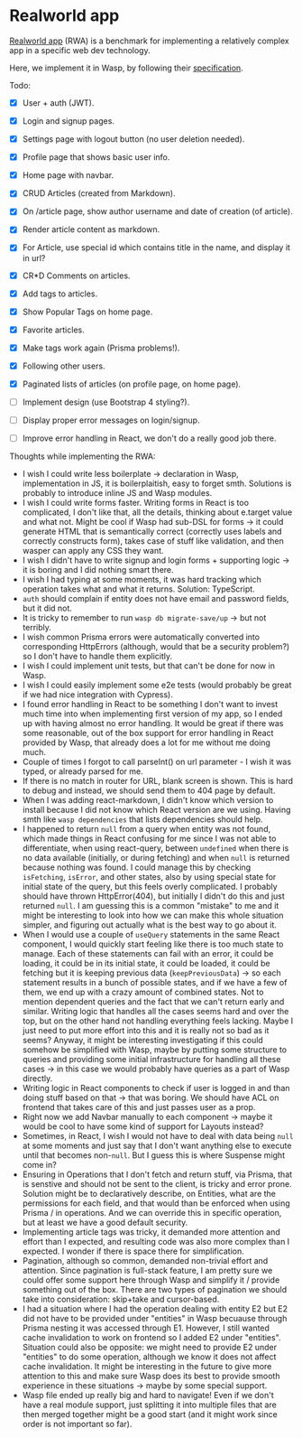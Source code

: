 Realworld app
=================

[Realworld app](https://github.com/gothinkster/realworld) (RWA) is a benchmark for implementing a relatively complex app in a specific web dev technology.

Here, we implement it in Wasp, by following their [specification](https://github.com/gothinkster/realworld/tree/master/spec).

Todo:
- [x] User + auth (JWT).
- [x] Login and signup pages.
- [x] Settings page with logout button (no user deletion needed).
- [x] Profile page that shows basic user info.
- [x] Home page with navbar.
- [x] CRUD Articles (created from Markdown).
- [x] On /article page, show author username and date of creation (of article).
- [x] Render article content as markdown.
- [x] For Article, use special id which contains title in the name, and display it in url?
- [x] CR*D Comments on articles.
- [x] Add tags to articles.
- [x] Show Popular Tags on home page.
- [x] Favorite articles.
- [x] Make tags work again (Prisma problems!).
- [x] Following other users.
- [x] Paginated lists of articles (on profile page, on home page).
- [ ] Implement design (use Bootstrap 4 styling?).
- [ ] Display proper error messages on login/signup.
- [ ] Improve error handling in React, we don't do a really good job there.


Thoughts while implementing the RWA:
- I wish I could write less boilerplate -> declaration in Wasp, implementation in JS, it is boilerplaitish, easy to forget smth.
  Solutions is probably to introduce inline JS and Wasp modules.
- I wish I could write forms faster. Writing forms in React is too complicated, I don't like that, all the details,
  thinking about e.target value and what not. Might be cool if Wasp had sub-DSL for forms -> it could generate HTML that is semantically correct (correctly uses labels and correctly constructs form), takes case of stuff like validation, and then wasper can apply any CSS they want.
- I wish I didn't have to write signup and login forms + supporting logic -> it is boring and I did nothing smart there.
- I wish I had typing at some moments, it was hard tracking which operation takes what and what it returns. Solution: TypeScript.
- `auth` should complain if entity does not have email and password fields, but it did not.
- It is tricky to remember to run `wasp db migrate-save/up` -> but not terribly.
- I wish common Prisma errors were automatically converted into corresponding HttpErrors (although, would that be a security problem?) so I don't have to handle them explicitly.
- I wish I could implement unit tests, but that can't be done for now in Wasp.
- I wish I could easily implement some e2e tests (would probably be great if we had nice integration with Cypress).
- I found error handling in React to be something I don't want to invest much time into when implementing first version of my app, so I ended up with having almost no error handling. It would be great if there was some reasonable, out of the box support for error handling in React provided by Wasp, that already does a lot for me without me doing much.
- Couple of times I forgot to call parseInt() on url parameter - I wish it was typed, or already parsed for me.
- If there is no match in router for URL, blank screen is shown. This is hard to debug and instead, we should send them to 404 page by default.
- When I was adding react-markdown, I didn't know which version to install because I did not know which React version are we using. Having smth like `wasp dependencies` that lists dependencies should help.
- I happened to return `null` from a query when entity was not found, which made things in React confusing for me since I was not able to differentiate, when using react-query, between `undefined` when there is no data available (initially, or during fetching) and when `null` is returned because nothing was found. I could manage this by checking `isFetching`, `isError`, and other states, also by using special state for initial state of the query, but this feels overly complicated. I probably should have thrown HttpError(404), but initially I didn't do this and just returned `null`. I am guessing this is a common "mistake" to me and it might be interesting to look into how we can make this whole situation simpler, and figuring out actually what is the best way to go about it.
- When I would use a couple of `useQuery` statements in the same React component, I would quickly start feeling like there is too much state to manage. Each of these statements can fail with an error, it could be loading, it could be in its initial state, it could be loaded, it could be fetching but it is keeping previous data (`keepPreviousData`) -> so each statement results in a bunch of possible states, and if we have a few of them, we end up with a crazy amount of combined states. Not to mention dependent queries and the fact that we can't return early and similar. Writing logic that handles all the cases seems hard and over the top, but on the other hand not handling everything feels lacking. Maybe I just need to put more effort into this and it is really not so bad as it seems? Anyway, it might be interesting investigating if this could somehow be simplified with Wasp, maybe by putting some structure to queries and providing some initial infrastructure for handling all these cases -> in this case we would probably have queries as a part of Wasp directly.
- Writing logic in React components to check if user is logged in and than doing stuff based on that -> that was boring. We should have ACL on frontend that takes care of this and just passes user as a prop.
- Right now we add Navbar manually to each component -> maybe it would be cool to have some kind of support for Layouts instead?
- Sometimes, in React, I wish I would not have to deal with data being `null` at some moments and just say that I don't want anything else to execute until that becomes non-`null`. But I guess this is where Suspense might come in?
- Ensuring in Operations that I don't fetch and return stuff, via Prisma, that is senstive and should not be sent to the client, is tricky and error prone. Solution might be to declaratively describe, on Entities, what are the permissions for each field, and that would than be enforced when using Prisma / in operations. And we can override this in specific operation, but at least we have a good default security.
- Implementing article tags was tricky, it demanded more attention and effort than I expected, and resulting code was also more complex than I expected. I wonder if there is space there for simplification.
- Pagination, although so common, demanded non-trivial effort and attention. Since pagination is full-stack feature, I am pretty sure we could offer some support here through Wasp and simplify it / provide something out of the box. There are two types of pagination we should take into consideration: skip+take and cursor-based.
- I had a situation where I had the operation dealing with entity E2 but E2 did not have to be provided under "entities" in Wasp becuause through Prisma nesting it was accessed through E1. However, I still wanted cache invalidation to work on frontend so I added E2 under "entities". Situation could also be opposite: we might need to provide E2 under "entities" to do some operation, although we know it does not affect cache invalidation. It might be interesting in the future to give more attention to this and make sure Wasp does its best to provide smooth experience in these situations -> maybe by some special support.
- Wasp file ended up really big and hard to navigate! Even if we don't have a real module support, just splitting it into multiple files that are then merged together might be a good start (and it might work since order is not important so far).
